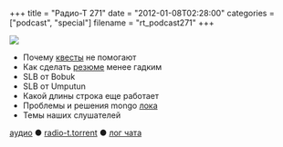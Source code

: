 +++
title = "Радио-Т 271"
date = "2012-01-08T02:28:00"
categories = ["podcast", "special"]
filename = "rt_podcast271"
+++

![](https://radio-t.com/images/radio-t/rt271.jpg)


- Почему [квесты](http://37signals.com/svn/posts/3071-why-we-dont-hire-programmers-based-on-puzzles-api-quizzes-math-riddles-or-other-parlor-trick) не помогают
- Как сделать [резюме](http://java.dzone.com/articles/how-make-your-cv-not-suck) менее гадким
- SLB от Bobuk
- SLB от Umputun
- Какой длины строка еще работает
- Проблемы и решения mongo [лока](http://blog.pythonisito.com/2011/12/mongodbs-write-lock.html)
- Темы наших слушателей

[аудио](http://cdn.radio-t.com/rt_podcast271.mp3) ● [radio-t.torrent](http://cdn.radio-t.com/torrents/rt_podcast271.mp3.torrent) ● [лог чата](http://chat.radio-t.com/logs/radio-t-271.html)<audio src="http://cdn.radio-t.com/rt_podcast271.mp3" preload="none"></audio>